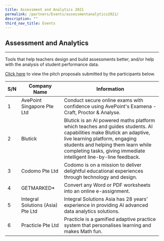 ```yaml
---
title: Assessment and Analytics 2021
permalink: /partners/Events/assessmentanalytics2021/
description: ""
third_nav_title: Events
---
```

Assessment and Analytics
------------------------

---

 Tools that help teachers design and build assessments better, and/or help with the analysis of student performance data.

[Click here](https://go.gov.sg/slspd2021-aa) to view the pitch proposals submitted by the participants below.

|S/N|Company Name|Information|
|--- |--- |--- |
|1|AvePoint Singapore Pte Ltd|Conduct secure online exams with confidence using AvePoint's Examena - Craft, Proctor & Analyse.|
|2|Blutick|Blutick is an AI powered maths platform which teaches and guides students. AI capabilities make Blutick an adaptive, live learning platform, engaging students and helping them learn while completing tasks, giving immediate intelligent line-by-line feedback.|
|3|Codomo Pte Ltd|Codomo is on a mission to deliver delightful educational experiences through technology and design.|
|4|GETMARKED*|Convert any Word or PDF worksheets into an online e-assignment.|
|5|Integral Solutions (Asia) Pte Ltd|Integral Solutions Asia has 28 years' experience in providing AI advanced data analytics solutions.|
|6|Practicle Pte Ltd|Practicle is a gamified adaptive practice system that personalises learning and makes Math fun.|

